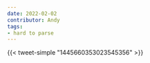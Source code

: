 ```yaml
---
date: 2022-02-02
contributor: Andy
tags:
- hard to parse
---
```


{{< tweet-simple "1445660353023545356" >}}

<!-- {< tweet user="Andyjnorton" id="1445660353023545356" >}} -->
